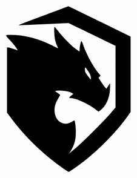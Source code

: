 <h1 align="center" width="100%">
<svg height="380pt" preserveAspectRatio="xMidYMid meet" viewBox="0 0 380 380" width="380pt" xmlns="http://www.w3.org/2000/svg">
  <path d="m1805 3506c-60-23-285-107-499-187-214-79-381-145-370-146 10-2 237 8 504 20l485 23 230-112c127-61 337-164 468-227l237-116v-613-613l-92-110c-115-137-538-562-678-680-58-49-116-98-129-109l-25-21 23 35c80 127 111 235 111 390 0 94-13 211-26 232-3 4-22-3-42-16-20-12-52-28-71-34-147-51-285 72-285 253 0 84 20 149 75 240 22 37 39 69 36 71-2 2-26 20-52 39l-48 34 27 7c41 10 193-2 251-20 59-18 97-44 77-53-21-8-72-54-72-64 0-5 10-9 23-9 103-1 335-101 472-205l87-65 28 20c122 87 200 264 200 454v91l-37-55-36-54-36 43c-20 23-55 73-77 109l-42 67 20 22 20 22-40 48c-114 138-253 396-316 591-10 28-21 50-26 47-12-7-32-98-33-155-1-27-4-50-7-50s-36 24-75 53c-91 68-263 243-345 351-36 46-68 85-72 85-14 1-9-164 7-246 8-43 26-100 40-128 13-27 23-50 22-52-2-1-54 24-117 56-265 135-558 211-817 211-125 0-125 0-31-99 97-101 182-218 152-208-10 3-50 18-89 31-38 14-80 26-92 26h-23v-649-648l88-119c260-352 612-695 987-964 77-55 145-100 151-100 15 0 219 143 332 233 311 249 638 588 840 873l62 87v752 752l-227 111c-126 61-403 197-616 301-214 105-392 191-395 190-4 0-56-20-117-43zm510-1248c37-56 49-84 53-123 3-27 2-48 0-45-28 28-101 126-108 146-15 38-12 94 5 94 1 0 24-33 50-72z" transform="matrix(.1 0 0 -.1 0 380)"/>
  </svg>
</h1>
